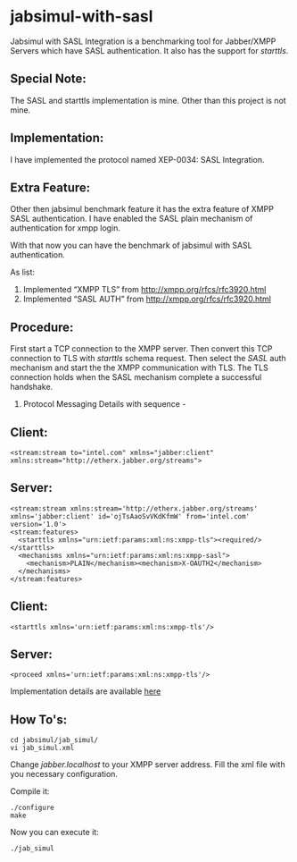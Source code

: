 jabsimul-with-sasl
==================

Jabsimul with SASL Integration is a benchmarking tool for Jabber/XMPP Servers which have SASL authentication.
It also has the support for *starttls*.

Special Note:
-------------

The SASL and starttls implementation is mine. Other than this project is not mine. 

Implementation:
---------------

I have implemented the protocol named XEP-0034: SASL Integration.

Extra Feature:
--------------

Other then jabsimul benchmark feature it has the extra feature of XMPP SASL authentication. I have enabled the SASL plain mechanism of authentication for xmpp login.

With that now you can have the benchmark of jabsimul with SASL authentication.



As list:

1. Implemented “XMPP TLS” from http://xmpp.org/rfcs/rfc3920.html
2. Implemented “SASL AUTH” from  http://xmpp.org/rfcs/rfc3920.html


Procedure:
----------

First start a TCP connection to the XMPP server. Then convert this TCP connection to TLS with *starttls* schema request.
Then select the *SASL* auth mechanism and start the the XMPP communication with TLS. The TLS connection holds when the SASL mechanism complete a successful handshake.


1. Protocol Messaging Details with sequence -


Client:
-------
```
<stream:stream to="intel.com" xmlns="jabber:client" xmlns:stream="http://etherx.jabber.org/streams">
```
Server:
-------
```
<stream:stream xmlns:stream='http://etherx.jabber.org/streams' xmlns='jabber:client' id='ojTsAaoSvVKdKfmW' from='intel.com'  version='1.0'>
<stream:features>
  <starttls xmlns="urn:ietf:params:xml:ns:xmpp-tls"><required/></starttls>
  <mechanisms xmlns="urn:ietf:params:xml:ns:xmpp-sasl">
    <mechanism>PLAIN</mechanism><mechanism>X-OAUTH2</mechanism>
  </mechanisms>
</stream:features>
```
Client:
-------
```
<starttls xmlns='urn:ietf:params:xml:ns:xmpp-tls'/>
```
Server:
-------
```
<proceed xmlns='urn:ietf:params:xml:ns:xmpp-tls'/>
```

Implementation details are available [here](https://developers.google.com/cloud-print/docs/rawxmpp)

How To's:
--------
```
cd jabsimul/jab_simul/
vi jab_simul.xml
```

Change *<server>jabber.localhost</server>* to your XMPP server address. Fill the xml file with you necessary configuration.

Compile it:
```
./configure
make
```

Now you can execute it:
```
./jab_simul
```
